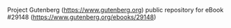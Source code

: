Project Gutenberg (https://www.gutenberg.org) public repository for eBook #29148 (https://www.gutenberg.org/ebooks/29148)
